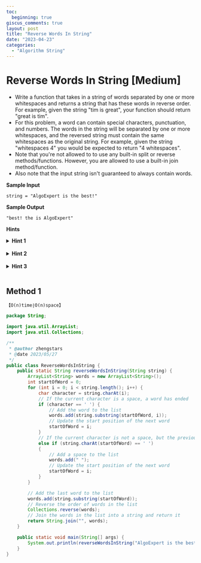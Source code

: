 ```yaml
---
toc:
  beginning: true
giscus_comments: true
layout: post
title: "Reverse Words In String"
date: "2023-04-23"
categories:
  - "Algorithm String"
---
```


# Reverse Words In String [Medium]

- Write a function that takes in a string of words separated by one or more whitespaces and returns a string that has these words in reverse order. For example, given the string "tim is great", your function should return "great is tim".
- For this problem, a word can contain special characters, punctuation, and numbers. The words in the string will be separated by one or more whitespaces, and the reversed string must contain the same whitespaces as the original string. For example, given the string "whitespaces 4" you would be expected to return "4 whitespaces".
- Note that you're not allowed to to use any built-in split or reverse methods/functions. However, you are allowed to use a built-in join method/function.
- Also note that the input string isn't guaranteed to always contain words.

**Sample Input**

```
string = "AlgoExpert is the best!"
```

**Sample Output**

```
"best! the is AlgoExpert"
```



**Hints**
<br>

<details> <summary><b>Hint 1</b></summary>
    <br>
    <i><strong> There are at least two ways to solve this problem, and both require locating the words in the string. How can you find all of the words in the string? </strong></i>
</details>



<br>

<details> <summary><b>Hint 2</b></summary>
    <br>
    <i><strong> If you're able to locate all of the words in the string, the next step is to figure out how many spaces are between them. If you can create a list that contains all of the words in the string and all of the spaces between them, then all you need to do is reverse the list and recreate the string using the reversed list. </strong></i>
</details>


<br>

<details> <summary><b>Hint 3</b></summary>
    <br>
    <i><strong> A potentially easier approach to this problem is to start by reversing the entire string. Once the entire string has been reversed, the words will be in the correct order, but each word will also be reversed. From here, all you have to do is reverse all of the individual words in this new string. By doing this, you'll restore each reversed word back to its original order, and you'll have the desired output. </strong></i>
</details>



<br>

## Method 1

```tex
【O(n)time∣O(n)space】
```

```java
package String;

import java.util.ArrayList;
import java.util.Collections;

/**
 * @author zhengstars
 * @date 2023/05/27
 */
public class ReverseWordsInString {
    public static String reverseWordsInString(String string) {
        ArrayList<String> words = new ArrayList<String>();
        int startOfWord = 0;
        for (int i = 0; i < string.length(); i++) {
            char character = string.charAt(i);
            // If the current character is a space, a word has ended
            if (character == ' ') {
                // Add the word to the list
                words.add(string.substring(startOfWord, i));
                // Update the start position of the next word
                startOfWord = i; 
            }
            // If the current character is not a space, but the previous character is a space, the current position is the start position of a new word
            else if (string.charAt(startOfWord) == ' ') 
            {
                // Add a space to the list
                words.add(" ");
                // Update the start position of the next word
                startOfWord = i; 
            }
        }

        // Add the last word to the list
        words.add(string.substring(startOfWord));
        // Reverse the order of words in the list
        Collections.reverse(words);
        // Join the words in the list into a string and return it
        return String.join("", words); 
    }

    public static void main(String[] args) {
        System.out.println(reverseWordsInString("AlgoExpert is the best!"));
    }
}
```

